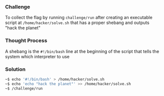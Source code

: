 ### Challenge

To collect the flag by running `challenge/run` after creating an executable script at `/home/hacker/solve.sh` that has a proper shebang and outputs "hack the planet"

### Thought Process

A shebang is the `#!/bin/bash` line at the beginning of the script that tells the system which interpreter to use

### Solution

```bash
~$ echo '#!/bin/bash' > /home/hacker/solve.sh
~$ echo 'echo "hack the planet"' >> /home/hacker/solve.sh
~$ /challenge/run
```
